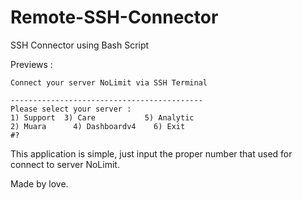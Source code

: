 # Remote-SSH-Connector

SSH Connector using Bash Script

Previews : 

```
Connect your server NoLimit via SSH Terminal

-------------------------------------------
Please select your server : 
1) Support	3) Care		      5) Analytic
2) Muara	  4) Dashboardv4	6) Exit
#?
```


This application is simple, just input the proper number that used for connect to server NoLimit.

Made by love.
